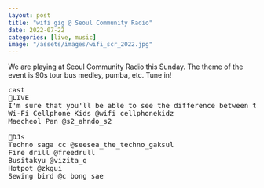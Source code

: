 ```yaml
---
layout: post
title: "wifi gig @ Seoul Community Radio"
date: 2022-07-22
categories: [live, music]
image: "/assets/images/wifi_scr_2022.jpg"
---
```


We are playing at Seoul Community Radio this Sunday.
The theme of the event is 90s tour bus medley, pumba, etc.
Tune in!

<pre>
cast
🎤LIVE
I'm sure that you'll be able to see the difference between the way
Wi-Fi Cellphone Kids @wifi cellphonekidz
Maecheol Pan @s2_ahndo_s2

📀DJs
Techno saga cc @seesea_the_techno_gaksul
Fire drill @freedrull
Busitakyu @vizita_q
Hotpot @zkgui
Sewing bird @c_bong_sae
</pre>
